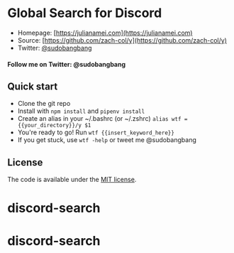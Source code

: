 # Global Search for Discord

* Homepage: [https://julianamei.com](https://julianamei.com)
* Source: [https://github.com/zach-col/y](https://github.com/zach-col/y)
* Twitter: [@sudobangbang](https://twitter.com/sudobangbang)

#### Follow me on Twitter: @sudobangbang

## Quick start

- Clone the git repo
- Install with `npm install` and `pipenv install`
- Create an alias in your ~/.bashrc (or ~/.zshrc)  `alias wtf = {{your_directory}}/y $1`
- You're ready to go! Run `wtf {{insert_keyword_here}}`
- If you get stuck, use `wtf -help` or tweet me @sudobangbang


## License

The code is available under the [MIT license](LICENSE.txt).
# discord-search
# discord-search
